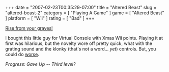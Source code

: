 +++
date = "2007-02-23T00:35:29-07:00"
title = "Altered Beast"
slug = "altered-beast-2"
category = [ "Playing A Game" ]
game = [ "Altered Beast" ]
platform = [ "Wii" ]
rating = [ "Bad" ]
+++

<a href="http://www.ocremix.org/remix/OCR00160/">Rise from your graves!</a>

I bought this little guy for Virtual Console with Xmas Wii points.  Playing it at first was hilarious, but the novelty wore off pretty quick, what with the grating sound and the klonky (that's not a word... <i>yet</i>) controls.  But, you could do [worse](game:Vexx).

<i>Progress: Gave Up -- Third level?</i>